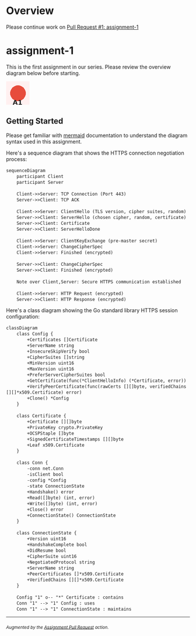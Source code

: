 # Overview

Please continue work on [Pull Request #1: assignment-1](https://github.com/scalarion/assignment-pull-request-test/pull/1)

# assignment-1

This is the first assignment in our series. Please review the overview diagram
below before starting.

![Assignment Overview](static/overview.png)

## Getting Started

Please get familiar with [mermaid](https://mermaid.js.org/intro/) documentation
to understand the diagram syntax used in this assignment.

Here's a sequence diagram that shows the HTTPS connection negotiation process:

```mermaid
sequenceDiagram
    participant Client
    participant Server
    
    Client->>Server: TCP Connection (Port 443)
    Server->>Client: TCP ACK
    
    Client->>Server: ClientHello (TLS version, cipher suites, random)
    Server->>Client: ServerHello (chosen cipher, random, certificate)
    Server->>Client: Certificate
    Server->>Client: ServerHelloDone
    
    Client->>Server: ClientKeyExchange (pre-master secret)
    Client->>Server: ChangeCipherSpec
    Client->>Server: Finished (encrypted)
    
    Server->>Client: ChangeCipherSpec
    Server->>Client: Finished (encrypted)
    
    Note over Client,Server: Secure HTTPS communication established
    
    Client->>Server: HTTP Request (encrypted)
    Server->>Client: HTTP Response (encrypted)
```

Here's a class diagram showing the Go standard library HTTPS session
configuration:

```mermaid
classDiagram
    class Config {
        +Certificates []Certificate
        +ServerName string
        +InsecureSkipVerify bool
        +CipherSuites []string
        +MinVersion uint16
        +MaxVersion uint16
        +PreferServerCipherSuites bool
        +GetCertificate(func(*ClientHelloInfo) (*Certificate, error))
        +VerifyPeerCertificate(func(rawCerts [][]byte, verifiedChains [][]*x509.Certificate) error)
        +Clone() *Config
    }
    
    class Certificate {
        +Certificate [][]byte
        +PrivateKey crypto.PrivateKey
        +OCSPStaple []byte
        +SignedCertificateTimestamps [][]byte
        +Leaf x509.Certificate
    }
    
    class Conn {
        -conn net.Conn
        -isClient bool
        -config *Config
        -state ConnectionState
        +Handshake() error
        +Read([]byte) (int, error)
        +Write([]byte) (int, error)
        +Close() error
        +ConnectionState() ConnectionState
    }
    
    class ConnectionState {
        +Version uint16
        +HandshakeComplete bool
        +DidResume bool
        +CipherSuite uint16
        +NegotiatedProtocol string
        +ServerName string
        +PeerCertificates []*x509.Certificate
        +VerifiedChains [][]*x509.Certificate
    }
    
    Config "1" o-- "*" Certificate : contains
    Conn "1" --> "1" Config : uses
    Conn "1" --> "1" ConnectionState : maintains
```

---
<sub>*Augmented by the [Assignment Pull Request](https://github.com/majikmate/assignment-pull-request) action.*</sub>
